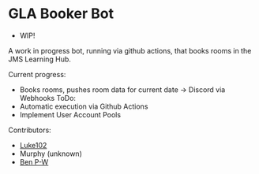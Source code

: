 # GLA Booker Bot
- WIP!

A work in progress bot, running via github actions, that books rooms in the JMS Learning Hub.

Current progress:
- Books rooms, pushes room data for current date -> Discord via Webhooks
ToDo:
- Automatic execution via Github Actions
- Implement User Account Pools

Contributors:
- [Luke102](https://github.com/lukeo102)
- Murphy (unknown)
- [Ben P-W](https://vyrz.dev)
